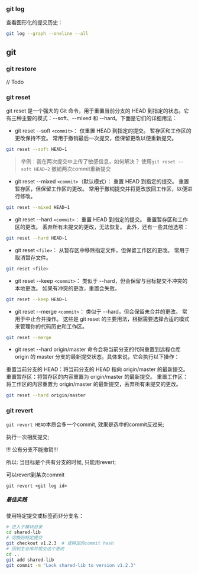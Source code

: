 ### git log

查看图形化的提交历史：
```sh
git log --graph --oneline --all
```

## git 

### git restore
// Todo

### git reset

git reset 是一个强大的 Git 命令，用于重置当前分支的 HEAD 到指定的状态。它有三种主要的模式：--soft、--mixed 和 --hard。下面是它们的详细用法：


- git reset --soft `<commit>`：
仅重置 HEAD 到指定的提交。
暂存区和工作区的更改保持不变。
常用于撤销最后一次提交，但保留更改以便重新提交。

```sh
git reset --soft HEAD~1
```
> 举例：我在两次提交中上传了敏感信息，如何解决？
使用`git reset --soft HEAD~2`
撤销两次commit重新提交


- git reset --mixed `<commit>`（默认模式）：
重置 HEAD 到指定的提交。
重置暂存区，但保留工作区的更改。
常用于撤销提交并将更改放回工作区，以便进行修改。

```sh
git reset --mixed HEAD~1
```



- git reset --hard `<commit>`：
重置 HEAD 到指定的提交。
重置暂存区和工作区的更改。
丢弃所有未提交的更改，无法恢复。
此外，还有一些其他选项：

```sh
git reset --hard HEAD~1
```



- git reset `<file>`：
从暂存区中移除指定文件，但保留工作区的更改。
常用于取消暂存文件。

```sh
git reset <file>
```


- git reset --keep `<commit>`：
类似于 --hard，但会保留与目标提交不冲突的本地更改。
如果有冲突的更改，重置会失败。

```sh
git reset --keep HEAD~1
```


- git reset --merge `<commit>`：
类似于 --hard，但会保留未合并的更改。
常用于中止合并操作。
这些是 git reset 的主要用法，根据需要选择合适的模式来管理你的代码历史和工作区。

```sh
git reset --merge
```

- git reset --hard origin/master 
命令会将当前分支的代码重置到远程仓库 origin 的 master 分支的最新提交状态。具体来说，它会执行以下操作：

重置当前分支的 HEAD：将当前分支的 HEAD 指向 origin/master 的最新提交。
重置暂存区：将暂存区的内容重置为 origin/master 的最新提交。
重置工作区：将工作区的内容重置为 origin/master 的最新提交，丢弃所有未提交的更改。

```sh
git reset --hard origin/master 
```

### git revert

`git revert HEAD`本质会多一个commit, 效果是选中的commit反过来;

执行一次相反提交;

!!! 公有分支不能撤销!!!

所以: 当目标是个共有分支的时候, 只能用revert;

可以revert到某次commit

`git revert <git log id>`

##### 最佳实践
使用特定提交或标签而非分支名：

```sh
# 进入子模块目录
cd shared-lib
# 切换到特定提交
git checkout v1.2.3  # 或特定的commit hash
# 回到主仓库并提交这个更改
cd ..
git add shared-lib
git commit -m "Lock shared-lib to version v1.2.3"
```

